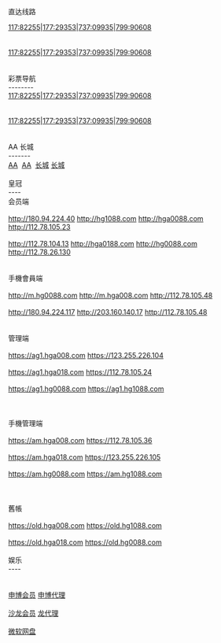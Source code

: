 

<p>直达线路<br>

<a href="http://1.bb5522.ws" target="_blank">117:82255</a>|<a href="http://2.bb5522.ws" target="_blank">177:29353</a>|<a href="http://3.bb5522.ws" target="_blank">737:09935</a>|<a href="http://5.bb5522.ws" target="_blank">799:90608</a><br>
<br>
&nbsp;&nbsp; <br>
<a href="http://1.bb6688.ws" target="_blank">117:82255</a>|<a href="http://2.bb5522.ws" target="_blank">177:29353</a>|<a href="http://3.bb5522.ws" target="_blank">737:09935</a>|<a href="http://5.bb5522.ws" target="_blank">799:90608</a><br>
&nbsp;&nbsp; <br>
<br>
彩票导航 <br>
--------<br>
<a href="http://1.bb5522.ws" target="_blank">117:82255</a>|<a href="http://2.bb5522.ws" target="_blank">177:29353</a>|<a href="http://3.bb5522.ws" target="_blank">737:09935</a>|<a href="http://5.bb5522.ws" target="_blank">799:90608</a><br>
<br>
&nbsp;&nbsp; <br>
<a href="http://1.bb6688.ws" target="_blank">117:82255</a>|<a href="http://2.bb5522.ws" target="_blank">177:29353</a>|<a href="http://3.bb5522.ws" target="_blank">737:09935</a>|<a href="http://5.bb5522.ws" target="_blank">799:90608</a><br>
&nbsp;&nbsp; <br>
<br>
AA 长城<br>
-------<br>
<a href="http://cc59.net" target="_blank">AA</a>&nbsp; <a href="http://aa138.net" target="_blank">AA</a>&nbsp;
<a href="http://ctb988.net" target="_blank">长城</a> <a href="http://ctb988.com" target="_blank">长城</a><br>
<br>
皇冠<br>
----<br>
会员端<br>
<br>
http://180.94.224.40 http://hg1088.com http://hga0088.com http://112.78.105.23
<br>
<br>
http://112.78.104.13 http://hga0188.com http://hg0088.com http://112.78.26.130<br>
<br>
<br>
手機會員端<br>
<br>
http://m.hg0088.com http://m.hga008.com http://112.78.105.48<br>
<br>
http://180.94.224.117 http://203.160.140.17 http://112.78.105.48 <br>
<br>
<br>
管理端<br>
<br>
https://ag1.hga008.com https://123.255.226.104<br>
<br>
https://ag1.hga018.com https://112.78.105.24<br>
<br>
https://ag1.hg0088.com https://ag1.hg1088.com<br>
<br>
<br>
<br>
手機管理端<br>
<br>
https://am.hga008.com https://112.78.105.36<br>
<br>
https://am.hga018.com https://123.255.226.105<br>
<br>
https://am.hg0088.com https://am.hg1088.com<br>
<br>
<br>
<br>
舊帳<br>
<br>
https://old.hga008.com https://old.hg1088.com<br>
<br>
https://old.hga018.com https://old.hg0088.com<br>
<br>
娱乐<br>
----<br>
<br>
<br>
<a href="http://msc11.com" target="_blank">申博会员</a> <a href="http://msc11.net" target="_blank">申博代理</a><br>
<br>
<a href="http://sa36.com" target="_blank">沙龙会员</a> <a href="http://sa36.net" target="_blank">龙代理</a><br>
<br>
<a href="https://onedrive.live.com/redir?resid=F5B0090663FEEADA!742" target="_blank">微软网盘</a><br>
<br>
　</p>




</body>

</html>
